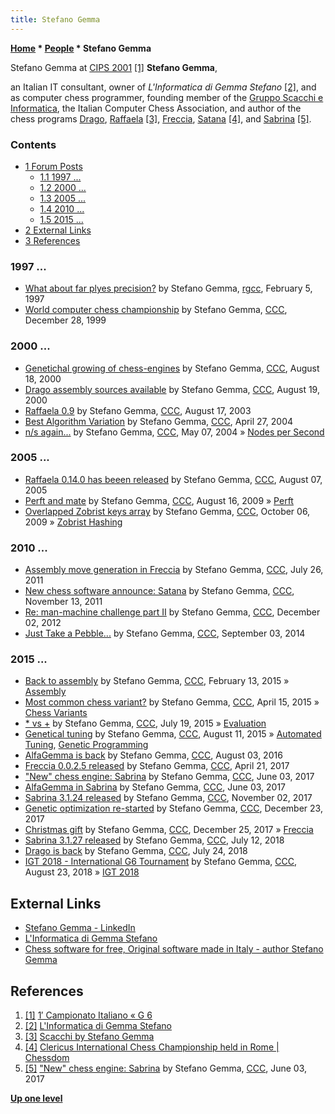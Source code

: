 ```yaml
---
title: Stefano Gemma
---
```

**[Home](Home "Home") \* [People](People "People") \* Stefano Gemma**



 [](https://www.g-sei.org/partite-8/#!gallery-sc1_2-8) Stefano Gemma at [CIPS 2001](CIPS_2001 "CIPS 2001") <a id="cite-note-1" href="#cite-ref-1">[1]</a> 
**Stefano Gemma**,  

an Italian IT consultant, owner of *L'Informatica di Gemma Stefano* <a id="cite-note-2" href="#cite-ref-2">[2]</a>, and as computer chess programmer, 
founding member of the [Gruppo Scacchi e Informatica](G_6 "G 6"), the Italian Computer Chess Association, and author of the chess programs [Drago](Drago "Drago"), [Raffaela](Raffaela "Raffaela") <a id="cite-note-3" href="#cite-ref-3">[3]</a>,
[Freccia](Freccia "Freccia"), [Satana](Satana "Satana") <a id="cite-note-4" href="#cite-ref-4">[4]</a>, 
and [Sabrina](Sabrina "Sabrina") <a id="cite-note-5" href="#cite-ref-5">[5]</a>. 



### Contents


* [1 Forum Posts](#forum-posts)
	+ [1.1 1997 ...](#1997-...)
	+ [1.2 2000 ...](#2000-...)
	+ [1.3 2005 ...](#2005-...)
	+ [1.4 2010 ...](#2010-...)
	+ [1.5 2015 ...](#2015-...)
* [2 External Links](#external-links)
* [3 References](#references)






### 1997 ...


* [What about far plyes precision?](http://groups.google.com/group/rec.games.chess.computer/browse_frm/thread/48a30d15dae0840e) by Stefano Gemma, [rgcc](Computer_Chess_Forums "Computer Chess Forums"), February 5, 1997
* [World computer chess championship](https://www.stmintz.com/ccc/index.php?id=84735) by Stefano Gemma, [CCC](CCC "CCC"), December 28, 1999


### 2000 ...


* [Genetichal growing of chess-engines](https://www.stmintz.com/ccc/index.php?id=125002) by Stefano Gemma, [CCC](CCC "CCC"), August 18, 2000
* [Drago assembly sources available](https://www.stmintz.com/ccc/index.php?id=125158) by Stefano Gemma, [CCC](CCC "CCC"), August 19, 2000
* [Raffaela 0.9](https://www.stmintz.com/ccc/index.php?id=311652) by Stefano Gemma, [CCC](CCC "CCC"), August 17, 2003
* [Best Algorithm Variation](https://www.stmintz.com/ccc/index.php?id=361885) by Stefano Gemma, [CCC](CCC "CCC"), April 27, 2004
* [n/s again...](https://www.stmintz.com/ccc/index.php?id=363895) by Stefano Gemma, [CCC](CCC "CCC"), May 07, 2004 » [Nodes per Second](Nodes_per_Second "Nodes per Second")


### 2005 ...


* [Raffaela 0.14.0 has beeen released](https://www.stmintz.com/ccc/index.php?id=440629) by Stefano Gemma, [CCC](CCC "CCC"), August 07, 2005
* [Perft and mate](http://www.talkchess.com/forum/viewtopic.php?t=29425) by Stefano Gemma, [CCC](CCC "CCC"), August 16, 2009 » [Perft](Perft "Perft")
* [Overlapped Zobrist keys array](http://www.talkchess.com/forum/viewtopic.php?t=30008) by Stefano Gemma, [CCC](CCC "CCC"), October 06, 2009 » [Zobrist Hashing](Zobrist_Hashing "Zobrist Hashing")


### 2010 ...


* [Assembly move generation in Freccia](http://www.talkchess.com/forum/viewtopic.php?t=39873) by Stefano Gemma, [CCC](CCC "CCC"), July 26, 2011
* [New chess software announce: Satana](http://www.talkchess.com/forum/viewtopic.php?t=41070) by Stefano Gemma, [CCC](CCC "CCC"), November 13, 2011
* [Re: man-machine challenge part II](http://www.talkchess.com/forum/viewtopic.php?t=45532&start=3) by Stefano Gemma, [CCC](CCC "CCC"), December 02, 2012
* [Just Take a Pebble...](http://www.talkchess.com/forum/viewtopic.php?t=53552) by Stefano Gemma, [CCC](CCC "CCC"), September 03, 2014


### 2015 ...


* [Back to assembly](http://www.talkchess.com/forum/viewtopic.php?t=55315) by Stefano Gemma, [CCC](CCC "CCC"), February 13, 2015 » [Assembly](Assembly "Assembly")
* [Most common chess variant?](http://www.talkchess.com/forum/viewtopic.php?t=56007) by Stefano Gemma, [CCC](CCC "CCC"), April 15, 2015 » [Chess Variants](Games#ChessVariants "Games")
* [\* vs +](http://www.talkchess.com/forum/viewtopic.php?t=57022) by Stefano Gemma, [CCC](CCC "CCC"), July 19, 2015 » [Evaluation](Evaluation "Evaluation")
* [Genetical tuning](http://www.talkchess.com/forum/viewtopic.php?t=57246) by Stefano Gemma, [CCC](CCC "CCC"), August 11, 2015 » [Automated Tuning](Automated_Tuning "Automated Tuning"), [Genetic Programming](Genetic_Programming "Genetic Programming")
* [AlfaGemma is back](http://www.talkchess.com/forum/viewtopic.php?t=61024) by Stefano Gemma, [CCC](CCC "CCC"), August 03, 2016
* [Freccia 0.0.2.5 released](http://www.talkchess.com/forum/viewtopic.php?t=63785) by Stefano Gemma, [CCC](CCC "CCC"), April 21, 2017
* ["New" chess engine: Sabrina](http://www.talkchess.com/forum/viewtopic.php?t=64167) by Stefano Gemma, [CCC](CCC "CCC"), June 03, 2017
* [AlfaGemma in Sabrina](http://www.talkchess.com/forum/viewtopic.php?t=64170) by Stefano Gemma, [CCC](CCC "CCC"), June 03, 2017
* [Sabrina 3.1.24 released](http://www.talkchess.com/forum/viewtopic.php?t=65616) by Stefano Gemma, [CCC](CCC "CCC"), November 02, 2017
* [Genetic optimization re-started](http://www.talkchess.com/forum/viewtopic.php?t=66105) by Stefano Gemma, [CCC](CCC "CCC"), December 23, 2017
* [Christmas gift](http://www.talkchess.com/forum/viewtopic.php?t=66129) by Stefano Gemma, [CCC](CCC "CCC"), December 25, 2017 » [Freccia](Freccia "Freccia")
* [Sabrina 3.1.27 released](http://www.talkchess.com/forum3/viewtopic.php?f=2&t=67969) by Stefano Gemma, [CCC](CCC "CCC"), July 12, 2018
* [Drago is back](http://www.talkchess.com/forum3/viewtopic.php?f=7&t=68063) by Stefano Gemma, [CCC](CCC "CCC"), July 24, 2018
* [IGT 2018 - International G6 Tournament](http://www.talkchess.com/forum3/viewtopic.php?f=6&t=68286) by Stefano Gemma, [CCC](CCC "CCC"), August 23, 2018 » [IGT 2018](IGT_2018 "IGT 2018")


## External Links


* [Stefano Gemma - LinkedIn](https://it.linkedin.com/in/stefanogemma?trk=pub-pbmap)
* [L'Informatica di Gemma Stefano](http://www.linformatica.com/page_1.php)
* [Chess software for free, Original software made in Italy - author Stefano Gemma](http://www.linformatica.com/page_8.php)


## References


1. <a id="cite-ref-1" href="#cite-note-1">[1]</a> [1′ Campionato Italiano « G 6](https://www.g-sei.org/partite-8/#!)
2. <a id="cite-ref-2" href="#cite-note-2">[2]</a> [L'Informatica di Gemma Stefano](http://www.linformatica.com/page_1.php)
3. <a id="cite-ref-3" href="#cite-note-3">[3]</a> [Scacchi by Stefano Gemma](http://www.linformatica.com/page_8.php)
4. <a id="cite-ref-4" href="#cite-note-4">[4]</a> [Clericus International Chess Championship held in Rome | Chessdom](http://www.chessdom.com/clericus-international-chess-championship-held-in-rome/)
5. <a id="cite-ref-5" href="#cite-note-5">[5]</a> ["New" chess engine: Sabrina](http://www.talkchess.com/forum/viewtopic.php?t=64167) by Stefano Gemma, [CCC](CCC "CCC"), June 03, 2017

**[Up one level](People "People")**







 
